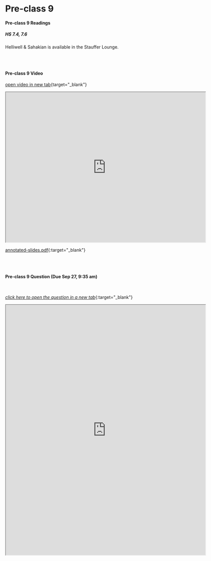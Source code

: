 # Pre-class 9

#### Pre-class 9 Readings

##### HS 7.4, 7.6

Helliwell & Sahakian is available in the Stauffer Lounge.  


<br>
<br>

#### Pre-class 9 Video

[open video in new tab](https://drive.google.com/file/d/1YstVuyYTiAx1IflZWOEsE7AmwAaNd4K3){target="_blank"}

<iframe src="https://drive.google.com/file/d/1YstVuyYTiAx1IflZWOEsE7AmwAaNd4K3/preview" width="640" height="480" frameborder="20" marginheight="0" marginwidth="0">Loading…
</iframe>

[annotated-slides.pdf](https://drive.google.com/file/d/1L9pJpbItC0ypoZ2DIX20eXsVa8CCuEgN/view?usp=sharing){:target="_blank"}

<br>
<br>

#### Pre-class 9 Question (Due Sep 27, 9:35 am)

<br>

[*click here to open the question in a new tab*](https://forms.gle/QXw5KVbCSTBDWYWAA){:target="_blank"}

<iframe src="https://docs.google.com/forms/d/e/1FAIpQLScK0CCjxBKtb2VABJQkm8aaUqhXhhaG83SGnxWcQxXjxdp1bA/viewform?embedded=true" width="640" height="800" frameborder="20" marginheight="0" marginwidth="0">Loading…
</iframe>